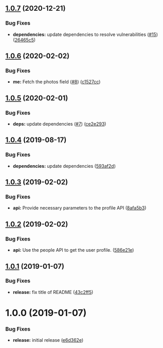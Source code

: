 ## [1.0.7](https://github.com/phil-mitchell/exegesis-plugin-google-oauth2/compare/v1.0.6...v1.0.7) (2020-12-21)


### Bug Fixes

* **dependencies:** update dependencies to resolve vulnerabilities ([#15](https://github.com/phil-mitchell/exegesis-plugin-google-oauth2/issues/15)) ([26465c5](https://github.com/phil-mitchell/exegesis-plugin-google-oauth2/commit/26465c50ec0c4a716d6b62e76da813742ab0f076))

## [1.0.6](https://github.com/phil-mitchell/exegesis-plugin-google-oauth2/compare/v1.0.5...v1.0.6) (2020-02-02)


### Bug Fixes

* **me:** Fetch the photos field ([#8](https://github.com/phil-mitchell/exegesis-plugin-google-oauth2/issues/8)) ([c1527cc](https://github.com/phil-mitchell/exegesis-plugin-google-oauth2/commit/c1527cc8df1ee044fc3f16c442ee765dd183b774))

## [1.0.5](https://github.com/phil-mitchell/exegesis-plugin-google-oauth2/compare/v1.0.4...v1.0.5) (2020-02-01)


### Bug Fixes

* **deps:** update dependencies ([#7](https://github.com/phil-mitchell/exegesis-plugin-google-oauth2/issues/7)) ([ce2e293](https://github.com/phil-mitchell/exegesis-plugin-google-oauth2/commit/ce2e293b456eb618c1ff95926abe417d2bd88b9e))

## [1.0.4](https://github.com/phil-mitchell/exegesis-plugin-google-oauth2/compare/v1.0.3...v1.0.4) (2019-08-17)


### Bug Fixes

* **dependencies:** update dependencies ([593af2d](https://github.com/phil-mitchell/exegesis-plugin-google-oauth2/commit/593af2d))

## [1.0.3](https://github.com/phil-mitchell/exegesis-plugin-google-oauth2/compare/v1.0.2...v1.0.3) (2019-02-02)


### Bug Fixes

* **api:** Provide necessary parameters to the profile API ([8afa5b3](https://github.com/phil-mitchell/exegesis-plugin-google-oauth2/commit/8afa5b3))

## [1.0.2](https://github.com/phil-mitchell/exegesis-plugin-google-oauth2/compare/v1.0.1...v1.0.2) (2019-02-02)


### Bug Fixes

* **api:** Use the people API to get the user profile. ([586e21e](https://github.com/phil-mitchell/exegesis-plugin-google-oauth2/commit/586e21e))

## [1.0.1](https://github.com/phil-mitchell/exegesis-plugin-google-oauth2/compare/v1.0.0...v1.0.1) (2019-01-07)


### Bug Fixes

* **release:** fix title of README ([43c2ff5](https://github.com/phil-mitchell/exegesis-plugin-google-oauth2/commit/43c2ff5))

# 1.0.0 (2019-01-07)


### Bug Fixes

* **release:** initial release ([e6d362e](https://github.com/phil-mitchell/exegesis-plugin-google-oauth2/commit/e6d362e))
